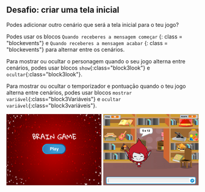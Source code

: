## Desafio: criar uma tela inicial

Podes adicionar outro cenário que será a tela inicial para o teu jogo?

Podes usar os blocos ` Quando receberes a mensagem começar ` {: class = "blockevents"} e ` Quando receberes a mensagem acabar ` {: class = "blockevents"} para alternar entre os cenários.

Para mostrar ou ocultar o personagem quando o seu jogo alterna entre cenários, podes usar blocos `show`{:class="block3look"} e `ocultar`{:class="block3look"}.

Para mostrar ou ocultar o temporizador e pontuaçāo quando o teu jogo alterna entre cenários, podes usar blocos `mostrar variável`{:class="block3Variáveis"} e `ocultar variável`{:class="block3variáveis"}.

![Ecrã inicial](images/brain-startscreen.png)
